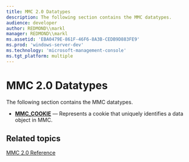 ```yaml
---
title: MMC 2.0 Datatypes
description: The following section contains the MMC datatypes.
audience: developer
author: REDMOND\\markl
manager: REDMOND\\markl
ms.assetid: 'EBA0479E-861F-46F6-8A3B-CEDB9D883FE9'
ms.prod: 'windows-server-dev'
ms.technology: 'microsoft-management-console'
ms.tgt_platform: multiple
---
```


# MMC 2.0 Datatypes

The following section contains the MMC datatypes.

-   [**MMC\_COOKIE**](mmc-cookie.md) — Represents a cookie that uniquely identifies a data object in MMC.

## Related topics

<dl> <dt>

[MMC 2.0 Reference](mmc-reference.md)
</dt> </dl>

 

 




